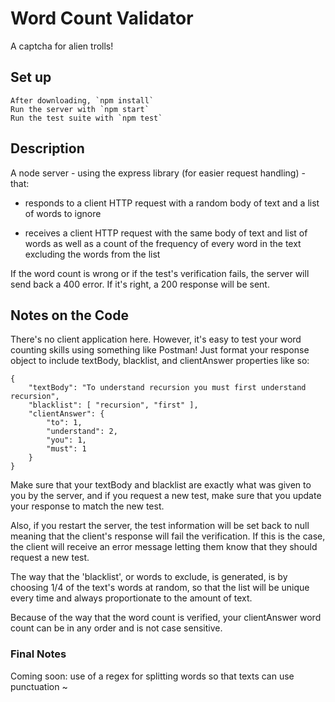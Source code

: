 # Word Count Validator

A captcha for alien trolls! 

## Set up

```
After downloading, `npm install`
Run the server with `npm start`
Run the test suite with `npm test`
```

## Description

A node server - using the express library (for easier request handling) - that: 

 - responds to a client HTTP request with a random body of text and a list of words to ignore 

 - receives a client HTTP request with the same body of text and list of words as well as a count of the frequency of every word in the text excluding the words from the list

If the word count is wrong or if the test's verification fails, the server will send back a 400 error. If it's right, a 200 response will be sent.

## Notes on the Code 

There's no client application here. However, it's easy to test your word counting skills using something like Postman! Just format your response object to include textBody, blacklist, and clientAnswer properties like so:

    {
        "textBody": "To understand recursion you must first understand recursion",
        "blacklist": [ "recursion", "first" ],
        "clientAnswer": {
            "to": 1,
            "understand": 2,
            "you": 1,
            "must": 1
        }
    }

Make sure that your textBody and blacklist are exactly what was given to you by the server, and if you request a new test, make sure that you update your response to match the new test. 

Also, if you restart the server, the test information will be set back to null meaning that the client's response will fail the verification. If this is the case, the client will receive an error message letting them know that they should request a new test.

The way that the 'blacklist', or words to exclude, is generated, is by choosing 1/4 of the text's words at random, so that the list will be unique every time and always proportionate to the amount of text. 

Because of the way that the word count is verified, your clientAnswer word count can be in any order and is not case sensitive.

### Final Notes

Coming soon: use of a regex for splitting words so that texts can use punctuation ~